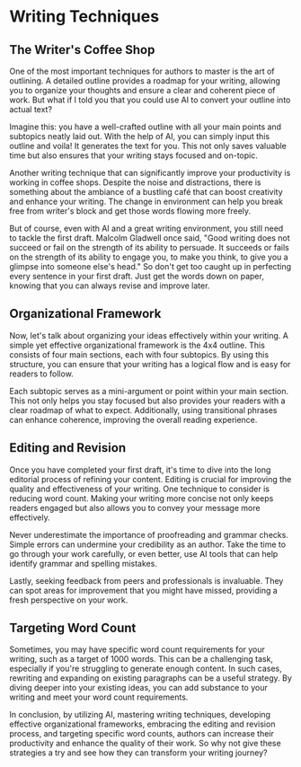 # Writing Techniques

## The Writer's Coffee Shop

One of the most important techniques for authors to master is the art of outlining. A detailed
outline provides a roadmap for your writing, allowing you to organize your thoughts and ensure a
clear and coherent piece of work. But what if I told you that you could use AI to convert your
outline into actual text?

Imagine this: you have a well-crafted outline with all your main points and subtopics neatly laid
out. With the help of AI, you can simply input this outline and voila! It generates the text for
you. This not only saves valuable time but also ensures that your writing stays focused and
on-topic.

Another writing technique that can significantly improve your productivity is working in coffee
shops. Despite the noise and distractions, there is something about the ambiance of a bustling café
that can boost creativity and enhance your writing. The change in environment can help you break
free from writer's block and get those words flowing more freely.

But of course, even with AI and a great writing environment, you still need to tackle the first
draft. Malcolm Gladwell once said, "Good writing does not succeed or fail on the strength of its
ability to persuade. It succeeds or fails on the strength of its ability to engage you, to make you
think, to give you a glimpse into someone else's head." So don't get too caught up in perfecting
every sentence in your first draft. Just get the words down on paper, knowing that you can always
revise and improve later.

## Organizational Framework

Now, let's talk about organizing your ideas effectively within your writing. A simple yet effective
organizational framework is the 4x4 outline. This consists of four main sections, each with four
subtopics. By using this structure, you can ensure that your writing has a logical flow and is easy
for readers to follow.

Each subtopic serves as a mini-argument or point within your main section. This not only helps you
stay focused but also provides your readers with a clear roadmap of what to expect. Additionally,
using transitional phrases can enhance coherence, improving the overall reading experience.

## Editing and Revision

Once you have completed your first draft, it's time to dive into the long editorial process of
refining your content. Editing is crucial for improving the quality and effectiveness of your
writing. One technique to consider is reducing word count. Making your writing more concise not
only keeps readers engaged but also allows you to convey your message more effectively.

Never underestimate the importance of proofreading and grammar checks. Simple errors can undermine
your credibility as an author. Take the time to go through your work carefully, or even better, use
AI tools that can help identify grammar and spelling mistakes.

Lastly, seeking feedback from peers and professionals is invaluable. They can spot areas for
improvement that you might have missed, providing a fresh perspective on your work.

## Targeting Word Count

Sometimes, you may have specific word count requirements for your writing, such as a target of 1000
words. This can be a challenging task, especially if you're struggling to generate enough content.
In such cases, rewriting and expanding on existing paragraphs can be a useful strategy. By diving
deeper into your existing ideas, you can add substance to your writing and meet your word count
requirements.

In conclusion, by utilizing AI, mastering writing techniques, developing effective organizational
frameworks, embracing the editing and revision process, and targeting specific word counts, authors
can increase their productivity and enhance the quality of their work. So why not give these
strategies a try and see how they can transform your writing journey?